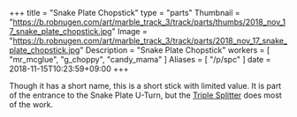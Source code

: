 +++
title = "Snake Plate Chopstick"
type = "parts"
Thumbnail = "https://b.robnugen.com/art/marble_track_3/track/parts/thumbs/2018_nov_17_snake_plate_chopstick.jpg"
Image = "https://b.robnugen.com/art/marble_track_3/track/parts/2018_nov_17_snake_plate_chopstick.jpg"
Description = "Snake Plate Chopstick"
workers = [
    "mr_mcglue",
    "g_choppy",
    "candy_mama"
]
Aliases = [
   "/p/spc"
]
date = 2018-11-15T10:23:59+09:00
+++

Though it has a short name, this is a short stick with limited value.  It is part of the entrance to the Snake Plate U-Turn, but the [Triple Splitter](/p/ts) does most of the work.
